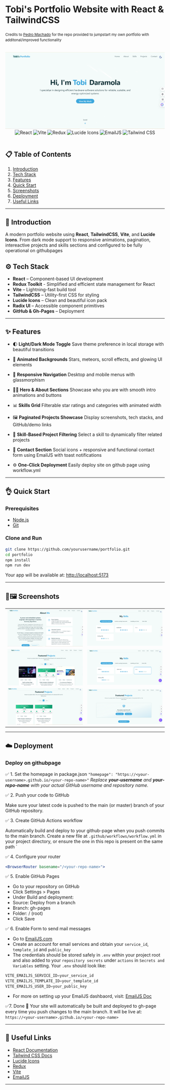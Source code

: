 # Tobi's Portfolio Website with React & TailwindCSS
<small>Credits to <a href="https://github.com/machadop1407">Pedro Machado</a> for the repo provided to jumpstart my own portfolio with additonal/improved functionality</small>
<div align="center">
  <br />
    <img src="./readme/banner.png" alt="Portfolio Website Banner">
  </a>
  <br />
  <div>
    <img src="https://img.shields.io/badge/-React-61DAFB?style=for-the-badge&logo=react&logoColor=black" alt="React" />
    <img src="https://img.shields.io/badge/-Vite-646CFF?style=for-the-badge&logo=vite&logoColor=white" alt="Vite" />
    <img src="https://img.shields.io/badge/redux-%23593d88.svg?style=for-the-badge&logo=redux&logoColor=white" alt="Redux" />
    <img src="https://img.shields.io/badge/-Lucide Icons-FD4D4D?style=for-the-badge&logo=lucide" alt="Lucide Icons" />
    <img src="https://img.shields.io/badge/EmailJS-FF6C37?style=for-the-badge&logo=emailjs&logoColor=white" alt="EmailJS" />
    <img src="https://img.shields.io/badge/Tailwind_CSS-06B6D4?style=for-the-badge&logo=tailwind-css&logoColor=white" alt="Tailwind CSS" />

  </div>
  <br />
</div>

## 📋 Table of Contents

1. [Introduction](#-introduction)
2. [Tech Stack](#-tech-stack)
3. [Features](#-features)
4. [Quick Start](#-quick-start)
5. [Screenshots](#-screenshots)
6. [Deployment](#-deployment)
7. [Useful Links](#-useful-links)

---

## 🚀 Introduction

A modern portfolio website using **React**, **TailwindCSS**, **Vite**, and **Lucide Icons**. From dark mode support to responsive animations, pagination, intereactive projects and skills sections and configured to be fully operational on githubpages

## ⚙️ Tech Stack

* **React** – Component-based UI development
* **Redux Toolkit** - Simplified and efficient state management for React
* **Vite** – Lightning-fast build tool
* **TailwindCSS** – Utility-first CSS for styling
* **Lucide Icons** – Clean and beautiful icon pack
* **Radix UI** – Accessible component primitives
* **GitHub & Gh-Pages** – Deployment

---

## ✨ Features

* 🌓 **Light/Dark Mode Toggle**
  Save theme preference in local storage with beautiful transitions

* 💫 **Animated Backgrounds**
  Stars, meteors, scroll effects, and glowing UI elements

* 📱 **Responsive Navigation**
  Desktop and mobile menus with glassmorphism

* 👨‍💻 **Hero & About Sections**
  Showcase who you are with smooth intro animations and buttons

* 📊 **Skills Grid**
  Filterable star ratings and categories with animated width

* 🖼️ **Paginated Projects Showcase**
  Display screenshots, tech stacks, and GitHub/demo links

* 🎯 **Skill-Based Project Filtering**
  Select a skill to dynamically filter related projects

* 📩 **Contact Section**
  Social icons + responsive and functional contact form using EmailJS with toast notifications

* ⚙️ **One-Click Deployment**
  Easily deploy site on github page using workflow.yml

---

## 👌 Quick Start

### Prerequisites

* [Node.js](https://nodejs.org/)
* [Git](https://git-scm.com/)

### Clone and Run

```bash
git clone https://github.com/yourusername/portfolio.git
cd portfolio
npm install
npm run dev
```

Your app will be available at: [http://localhost:5173](http://localhost:5173)

---

## 📸🖼️ Screenshots

<table>
  <tr>
    <td><img src="./readme/aboutMe_banner.png" alt="About Me" width="100%"></td>
    <td><img src="./readme/skill_banner.png" alt="Skills" width="100%"></td>
  </tr>
  <tr>
    <td><img src="./readme/project_banner.png" alt="Projects" width="100%"></td>
    <td><img src="./readme/selectskill_banner.png" alt="Select Skill" width="100%"></td>
  </tr>
  <tr>
    <td><img src="./readme/filteredproject_banner.png" alt="Filtered Projects" width="100%"></td>
    <td><img src="./readme/noproject_banner.png" alt="No Projects" width="100%"></td>
  </tr>
</table>


---

## ☁️ Deployment

### Deploy on githubpage

✅ 1. Set the homepage in package.json
`
"homepage": "https://<your-username>.github.io/<your-repo-name>"
`
<i>Replace <b>your-username</b> and <b>your-repo-name</b> with your actual GitHub username and repository name. </i>

✅ 2. Push your code to GitHub

Make sure your latest code is pushed to the main (or master) branch of your GitHub repository.

✅ 3. Create GitHub Actions workflow

Automatically build and deploy to your github-page when you push commits to the main branch.
Create a new file at `.github/workflows/workflow.yml` in your project directory, or ensure the one in this repo is present on the same path
`

✅ 4. Configure your router 
```jsx
<BrowserRouter basename="/<your-repo-name>">
```
✅ 5. Enable GitHub Pages
- Go to your repository on GitHub
- Click Settings > Pages
- Under Build and deployment:
- Source: Deploy from a branch
- Branch: gh-pages
- Folder: / (root)
- Click Save

✅ 6. Enable Form to send mail messages
- Go to [EmailJS.com](https://www.emailjs.com/)
- Create an account for email services and obtain your `service_id`, `template_id` and `public_key`
- The credentials should be stored safely in `.env` within your project root and also added to your `repository secrets` under `actions` in `Secrets and Variables` setting. Your `.env` should look like:
```js
VITE_EMAILJS_SERVICE_ID=your_service_id
VITE_EMAILJS_TEMPLATE_ID=your_template_id
VITE_EMAILJS_USER_ID=your_public_key
```
- For more on setting up your EmailJS dashbaord, visit: [EmailJS Doc](https://www.emailjs.com/docs/tutorial/overview/)

✅7. Done 🎉
Your site will automatically be built and deployed to gh-page every time you push changes to the main branch. It will be live at:
`https://<your-username>.github.io/<your-repo-name>`

---

## 🔗 Useful Links

* [React Documentation](https://reactjs.org/)
* [Tailwind CSS Docs](https://tailwindcss.com/)
* [Lucide Icons](https://lucide.dev/)
* [Redux](https://redux.js.org/tutorials/quick-start)
* [Vite](https://vitejs.dev/)
* [EmailJS](https://www.emailjs.com/)

---
